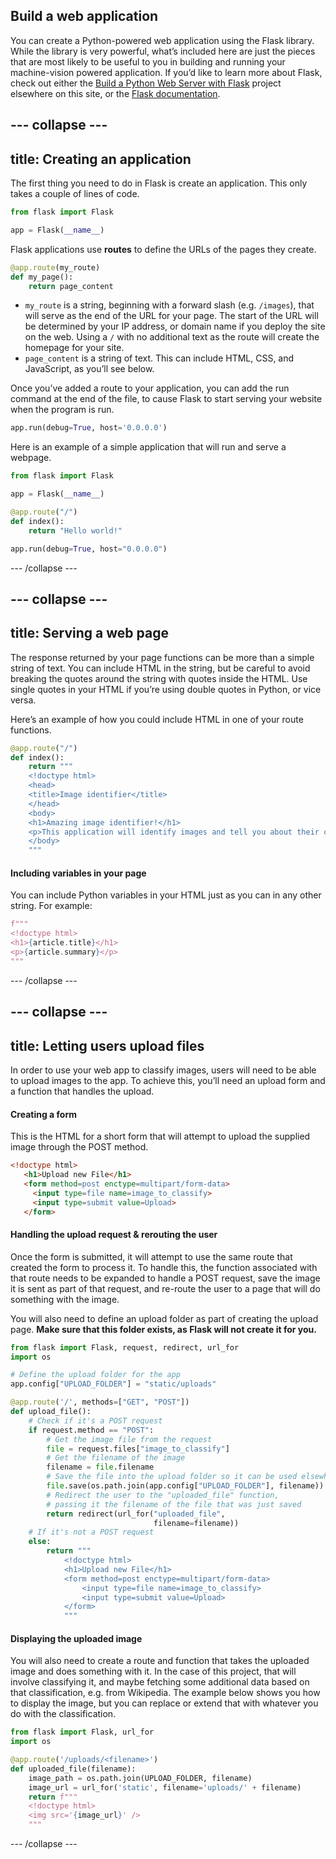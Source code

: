 ## Build a web application
You can create a Python-powered web application using the Flask library. While the library is very powerful, what’s included here are just the pieces that are most likely to be useful to you in building and running your machine-vision powered application. If you’d like to learn more about Flask, check out either the [Build a Python Web Server with Flask](https://projects.raspberrypi.org/en/projects/python-web-server-with-flask) project elsewhere on this site, or the [Flask documentation](https://flask.palletsprojects.com/).

--- collapse ---
---
title: Creating an application
---

The first thing you need to do in Flask is create an application. This only takes a couple of lines of code.

```python
from flask import Flask

app = Flask(__name__)
```

Flask applications use **routes** to define the URLs of the pages they create.

```python
@app.route(my_route)
def my_page():
    return page_content
```

 + `my_route` is a string, beginning with a forward slash (e.g. `/images`), that will serve as the end of the URL for your page. The start of the URL will be determined by your IP address, or domain name if you deploy the site on the web. Using a `/` with no additional text as the route will create the homepage for your site.
 + `page_content` is a string of text. This can include HTML, CSS, and JavaScript, as you’ll see below.

Once you’ve added a route to your application, you can add the run command at the end of the file, to cause Flask to start serving your website when the program is run.

```python
app.run(debug=True, host='0.0.0.0')
```

Here is an example of a simple application that will run and serve a webpage.
```python
from flask import Flask

app = Flask(__name__)

@app.route("/")
def index():
    return "Hello world!"

app.run(debug=True, host="0.0.0.0")
```
--- /collapse ---

--- collapse ---
---
title: Serving a web page
---
The response returned by your page functions can be more than a simple string of text. You can include HTML in the string, but be careful to avoid breaking the quotes around the string with quotes inside the HTML. Use single quotes in your HTML if you’re using double quotes in Python, or vice versa.

Here’s an example of how you could include HTML in one of your route functions.
```python
@app.route("/")
def index():
    return """
    <!doctype html>
    <head>    
    <title>Image identifier</title>
    </head>
    <body>
    <h1>Amazing image identifier!</h1>
    <p>This application will identify images and tell you about their contents. Simply upload an image to see how it works.</p>
    </body>
    """
```

#### Including variables in your page
You can include Python variables in your HTML just as you can in any other string. For example:
```python
f"""
<!doctype html>
<h1>{article.title}</h1>
<p>{article.summary}</p>
"""
```
--- /collapse ---

--- collapse ---
---
title: Letting users upload files
---

In order to use your web app to classify images, users will need to be able to upload images to the app. To achieve this, you’ll need an upload form and a function that handles the upload.

#### Creating a form
This is the HTML for a short form that will attempt to upload the supplied image through the POST method.
```html
<!doctype html>
   <h1>Upload new File</h1>
   <form method=post enctype=multipart/form-data>
     <input type=file name=image_to_classify>
     <input type=submit value=Upload>
   </form>
```


#### Handling the upload request & rerouting the user
Once the form is submitted, it will attempt to use the same route that created the form to process it. To handle this, the function associated with that route needs to be expanded to handle a POST request, save the image it is sent as part of that request, and re-route the user to a page that will do something with the image.

You will also need to define an upload folder as part of creating the upload page. **Make sure that this folder exists, as Flask will not create it for you.**

```python
from flask import Flask, request, redirect, url_for
import os

# Define the upload folder for the app
app.config["UPLOAD_FOLDER"] = "static/uploads"

@app.route('/', methods=["GET", "POST"])
def upload_file():
    # Check if it's a POST request
    if request.method == "POST":
        # Get the image file from the request
        file = request.files["image_to_classify"]
        # Get the filename of the image
        filename = file.filename
        # Save the file into the upload folder so it can be used elsewhere
        file.save(os.path.join(app.config["UPLOAD_FOLDER"], filename))
        # Redirect the user to the "uploaded_file" function, 
        # passing it the filename of the file that was just saved
        return redirect(url_for("uploaded_file",
                                filename=filename))
    # If it's not a POST request
    else:
        return """
            <!doctype html>
            <h1>Upload new File</h1>
            <form method=post enctype=multipart/form-data>
                <input type=file name=image_to_classify>
                <input type=submit value=Upload>
            </form>
            """
```

#### Displaying the uploaded image
You will also need to create a route and function that takes the uploaded image and does something with it. In the case of this project, that will involve classifying it, and maybe fetching some additional data based on that classification, e.g. from Wikipedia. The example below shows you how to display the image, but you can replace or extend that with whatever you do with the classification.

```python
from flask import Flask, url_for
import os

@app.route('/uploads/<filename>')
def uploaded_file(filename):
    image_path = os.path.join(UPLOAD_FOLDER, filename)
    image_url = url_for('static', filename='uploads/' + filename)
    return f"""
    <!doctype html>
    <img src='{image_url}' />
    """
```
--- /collapse ---


